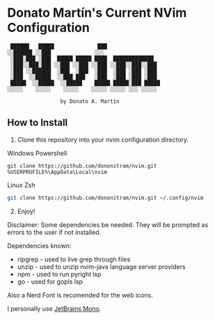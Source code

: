 # Donato Martín's Current NVim Configuration

     ██████   █████              ███                 
    ░░██████ ░░███              ░░░                  
     ░███░███ ░███  █████ █████ ████  █████████████  
     ░███░░███░███ ░░███ ░░███ ░░███ ░░███░░███░░███ 
     ░███ ░░██████  ░███  ░███  ░███  ░███ ░███ ░███ 
     ░███  ░░█████  ░░███ ███   ░███  ░███ ░███ ░███ 
     █████  ░░█████  ░░█████    █████ █████░███ █████
    ░░░░░    ░░░░░    ░░░░░    ░░░░░ ░░░░░ ░░░ ░░░░░ 

                     by Donato A. Martín

## How to Install

1. Clone this repository into your nvim configuration directory.

Windows Powershell

```shell
git clone https://github.com/dononitram/nvim.git %USERPROFILE%\AppData\Local\nvim
```

Linux Zsh

```sh
git clone https://github.com/dononitram/nvim.git ~/.config/nvim
```

2. Enjoy!


Disclaimer: Some dependencies be needed. They will be prompted as errors to the user if not installed.

Dependencies known:

- ripgrep - used to live grep through files
- unzip - used to unzip nvim-java language server providers
- npm - used to run pyright lsp
- go - used for gopls lsp

Also a Nerd Font is recomended for the web icons.

I personally use [JetBrains Mono](https://www.jetbrains.com/lp/mono/#how-to-install).
